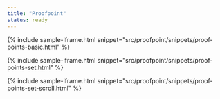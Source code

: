 ```yaml
---
title: "Proofpoint"
status: ready
---
```


{% include sample-iframe.html snippet="src/proofpoint/snippets/proof-points-basic.html" %}

{% include sample-iframe.html snippet="src/proofpoint/snippets/proof-points-set.html" %}

{% include sample-iframe.html snippet="src/proofpoint/snippets/proof-points-set-scroll.html" %}
